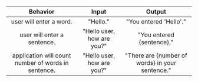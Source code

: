 
|Behavior| Input | Output|
|:-:|:-:|:-:|
|user will enter a word. | "Hello." | "You entered 'Hello'." |
|user will enter a sentence. | "Hello user, how are you?" | "You entered {sentence}." |
|application will count number of words in sentence. | "Hello user, how are you?" | "There are {number of words} in your sentence." |
